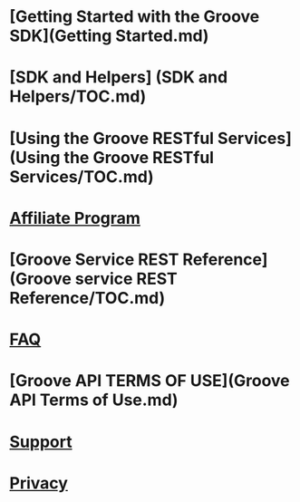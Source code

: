 # [Getting Started with the Groove SDK](Getting Started.md)  
# [SDK and Helpers] (SDK and Helpers/TOC.md)
# [Using the Groove RESTful Services](Using the Groove RESTful Services/TOC.md)
# [Affiliate Program](http://aka.ms/MicrosoftAffiliates)
# [Groove Service REST Reference](Groove service REST Reference/TOC.md)
# [FAQ](FAQ.md)
# [Groove API TERMS OF USE](Groove API Terms of Use.md)
# [Support](Support.md)
# [Privacy](Privacy.md)

